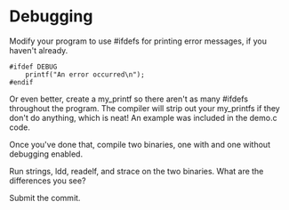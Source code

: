# Debugging
Modify your program to use #ifdefs for printing error messages, if you haven't already. 

```
#ifdef DEBUG
    printf("An error occurred\n");
#endif 
```
Or even better, create a my_printf so there aren't as many #ifdefs throughout the program. The compiler will strip out your my_printfs if they don't do anything, which is neat! An example was included in the demo.c code. 


Once you've done that, compile two binaries, one with and one without debugging enabled.

Run strings, ldd, readelf, and strace on the two binaries. What are the differences you see?

Submit the commit.
